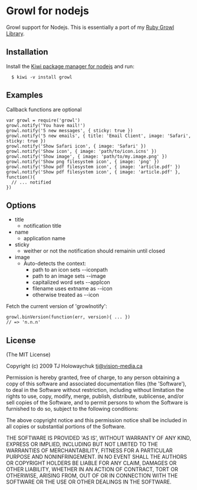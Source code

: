 
# Growl for nodejs

Growl support for Nodejs. This is essentially a port of my [Ruby Growl Library](http://github.com/visionmedia/growl).

## Installation

  Install the [Kiwi package manager for nodejs](http://github.com/visionmedia/kiwi)
  and run:
  
      $ kiwi -v install growl

## Examples

Callback functions are optional

    var growl = require('growl')
    growl.notify('You have mail!')
    growl.notify('5 new messages', { sticky: true })
    growl.notify('5 new emails', { title: 'Email Client', image: 'Safari', sticky: true })
    growl.notify('Show Safari icon', { image: 'Safari' })
    growl.notify('Show icon', { image: 'path/to/icon.icns' })
    growl.notify('Show image', { image: 'path/to/my.image.png' })
    growl.notify('Show png filesystem icon', { image: 'png' })
    growl.notify('Show pdf filesystem icon', { image: 'article.pdf' })
    growl.notify('Show pdf filesystem icon', { image: 'article.pdf' }, function(){
      // ... notified
    })

## Options

  - title
    - notification title
  - name
    - application name
  - sticky
    - weither or not the notification should remainin until closed
  - image
    - Auto-detects the context:
      - path to an icon sets --iconpath
      - path to an image sets --image
      - capitalized word sets --appIcon
      - filename uses extname as --icon
      - otherwise treated as --icon
      
Fetch the current version of 'growlnotify':

    growl.binVersion(function(err, version){ ... })
    // => 'n.n.n'

## License 

(The MIT License)

Copyright (c) 2009 TJ Holowaychuk <tj@vision-media.ca>

Permission is hereby granted, free of charge, to any person obtaining
a copy of this software and associated documentation files (the
'Software'), to deal in the Software without restriction, including
without limitation the rights to use, copy, modify, merge, publish,
distribute, sublicense, and/or sell copies of the Software, and to
permit persons to whom the Software is furnished to do so, subject to
the following conditions:

The above copyright notice and this permission notice shall be
included in all copies or substantial portions of the Software.

THE SOFTWARE IS PROVIDED 'AS IS', WITHOUT WARRANTY OF ANY KIND,
EXPRESS OR IMPLIED, INCLUDING BUT NOT LIMITED TO THE WARRANTIES OF
MERCHANTABILITY, FITNESS FOR A PARTICULAR PURPOSE AND NONINFRINGEMENT.
IN NO EVENT SHALL THE AUTHORS OR COPYRIGHT HOLDERS BE LIABLE FOR ANY
CLAIM, DAMAGES OR OTHER LIABILITY, WHETHER IN AN ACTION OF CONTRACT,
TORT OR OTHERWISE, ARISING FROM, OUT OF OR IN CONNECTION WITH THE
SOFTWARE OR THE USE OR OTHER DEALINGS IN THE SOFTWARE.